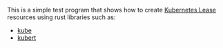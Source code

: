 This is a simple test program that shows how to create
[Kubernetes Lease](https://kubernetes.io/docs/concepts/architecture/leases/)
resources using rust libraries such as:

- [kube](https://crates.io/crates/kube)
- [kubert](https://crates.io/crates/kubert)
